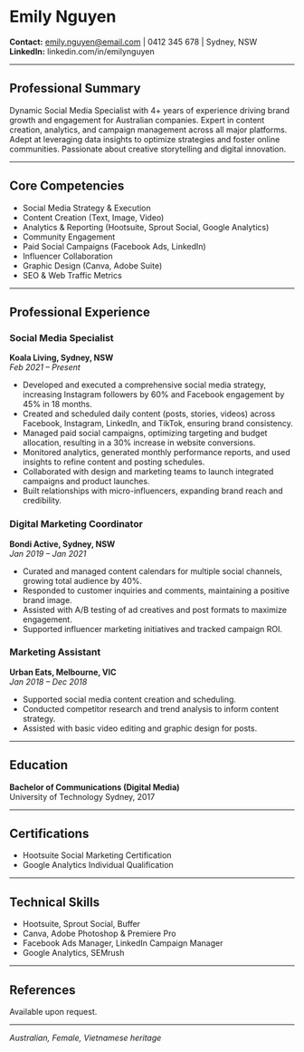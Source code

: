 # Emily Nguyen

**Contact:** emily.nguyen@email.com | 0412 345 678 | Sydney, NSW
**LinkedIn:** linkedin.com/in/emilynguyen

---

## Professional Summary
Dynamic Social Media Specialist with 4+ years of experience driving brand growth and engagement for Australian companies. Expert in content creation, analytics, and campaign management across all major platforms. Adept at leveraging data insights to optimize strategies and foster online communities. Passionate about creative storytelling and digital innovation.

---

## Core Competencies
- Social Media Strategy & Execution
- Content Creation (Text, Image, Video)
- Analytics & Reporting (Hootsuite, Sprout Social, Google Analytics)
- Community Engagement
- Paid Social Campaigns (Facebook Ads, LinkedIn)
- Influencer Collaboration
- Graphic Design (Canva, Adobe Suite)
- SEO & Web Traffic Metrics

---

## Professional Experience

### Social Media Specialist  
**Koala Living, Sydney, NSW**  
*Feb 2021 – Present*
- Developed and executed a comprehensive social media strategy, increasing Instagram followers by 60% and Facebook engagement by 45% in 18 months.
- Created and scheduled daily content (posts, stories, videos) across Facebook, Instagram, LinkedIn, and TikTok, ensuring brand consistency.
- Managed paid social campaigns, optimizing targeting and budget allocation, resulting in a 30% increase in website conversions.
- Monitored analytics, generated monthly performance reports, and used insights to refine content and posting schedules.
- Collaborated with design and marketing teams to launch integrated campaigns and product launches.
- Built relationships with micro-influencers, expanding brand reach and credibility.

### Digital Marketing Coordinator  
**Bondi Active, Sydney, NSW**  
*Jan 2019 – Jan 2021*
- Curated and managed content calendars for multiple social channels, growing total audience by 40%.
- Responded to customer inquiries and comments, maintaining a positive brand image.
- Assisted with A/B testing of ad creatives and post formats to maximize engagement.
- Supported influencer marketing initiatives and tracked campaign ROI.

### Marketing Assistant  
**Urban Eats, Melbourne, VIC**  
*Jan 2018 – Dec 2018*
- Supported social media content creation and scheduling.
- Conducted competitor research and trend analysis to inform content strategy.
- Assisted with basic video editing and graphic design for posts.

---

## Education
**Bachelor of Communications (Digital Media)**  
University of Technology Sydney, 2017

---

## Certifications
- Hootsuite Social Marketing Certification
- Google Analytics Individual Qualification

---

## Technical Skills
- Hootsuite, Sprout Social, Buffer
- Canva, Adobe Photoshop & Premiere Pro
- Facebook Ads Manager, LinkedIn Campaign Manager
- Google Analytics, SEMrush

---

## References
Available upon request.

---

*Australian, Female, Vietnamese heritage*
